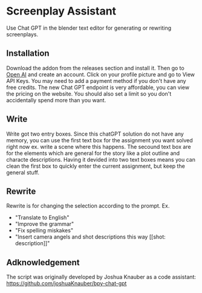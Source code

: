 # Screenplay Assistant

Use Chat GPT in the blender text editor for generating or rewriting screenplays.

## Installation

Download the addon from the releases section and install it. Then go to [Open AI](https://platform.openai.com/) and create an account. Click on your profile picture and go to View API Keys. You may need to add a payment method if you don't have any free credits. The new Chat GPT endpoint is very affordable, you can view the pricing on the website. You should also set a limit so you don't accidentally spend more than you want.

## Write

Write got two entry boxes. Since this chatGPT solution do not have any memory, you can use the first text box for the assignment you want solved right now ex. write a scene where this happens. The secound text box are for the elements which are general for the story like a plot outline and characte descriptions. Having it devided into two text boxes means you can clean the first box to quickly enter the current assignment, but keep the general stuff.

## Rewrite

Rewrite is for changing the selection according to the prompt. Ex.
- "Translate to English"
- "Improve the grammar"
- "Fix spelling miskakes"
- "Insert camera angels and shot descriptions this way [[shot: description]]"

## Adknowledgement

The script was originally developed by Joshua Knauber as a code assistant: https://github.com/joshuaKnauber/bpy-chat-gpt




